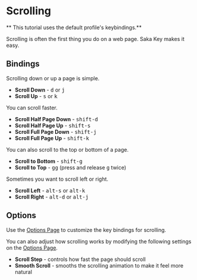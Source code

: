 # Scrolling

** This tutorial uses the default profile's keybindings.**

Scrolling is often the first thing you do on a web page. Saka Key makes it easy.

## Bindings

Scrolling down or up a page is simple.

* **Scroll Down** - <kbd>d</kbd> or <kbd>j</kbd>
* **Scroll Up** - <kbd>s</kbd> or <kbd>k</kbd>

You can scroll faster.

* **Scroll Half Page Down** - <kbd>shift-d</kbd>
* **Scroll Half Page Up** - <kbd>shift-s</kbd>
* **Scroll Full Page Down** - <kbd>shift-j</kbd>
* **Scroll Full Page Up** - <kbd>shift-k</kbd>

You can also scroll to the top or bottom of a page.

* **Scroll to Bottom** - <kbd>shift-g</kbd>
* **Scroll to Top** - <kbd>g</kbd><kbd>g</kbd> (press and release <kbd>g</kbd> twice)

Sometimes you want to scroll left or right.

* **Scroll Left** - <kbd>alt-s</kbd> or <kbd>alt-k</kbd>
* **Scroll Right** - <kbd>alt-d</kbd> or <kbd>alt-j</kbd>

## Options

Use the [Options Page]() to customize the key bindings for scrolling.

You can also adjust how scrolling works by modifying the following settings on the [Options Page]().

* **Scroll Step** - controls how fast the page should scroll
* **Smooth Scroll** - smooths the scrolling animation to make it feel more natural